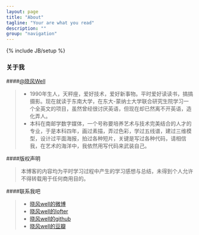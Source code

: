 ```yaml
---
layout: page
title: "About"
tagline: "Your are what you read"
description: ""
group: "navigation"
---
```

{% include JB/setup %}

### 关于我

####[@晓风Well][weibo]
> - 1990年生人，天秤座，爱好技术，爱好新事物。平时爱好读读书，搞搞摄影。现在就读于东南大学，在东大-蒙纳士大学联合研究生院学习一个全英文的项目，虽然曾经很讨厌英语，但现在却已然离不开英语，造化弄人。
> - 本科在南邮学数字媒体，一个号称要培养艺术与技术完美结合的人才的专业，于是本科四年，画过素描，弄过色彩，学过五线谱，建过三维模型，设计过平面海报，拍过各种短片，关键是写过各种代码，请相信我，在艺术的海洋中，我依然用写代码来武装自己。

####版权声明
> 本博客的内容均为平时学习过程中产生的学习感想与总结，未得到个人允许不得转载用于任何商用目的。

####联系我吧
> * [晓风well的微博][weibo]
> * [晓风well的lofter][lofter]
> * [晓风well的github][github]
> * [晓风well的豆瓣][douban]


[weibo]: http://weibo.com/swwol
[lofter]: http://wwsun.lofter.com
[github]: http://github.com/wwsun
[douban]: http://www.douban.com/people/swwol32/
